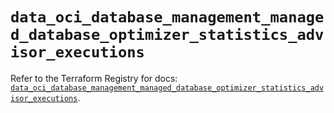 # `data_oci_database_management_managed_database_optimizer_statistics_advisor_executions`

Refer to the Terraform Registry for docs: [`data_oci_database_management_managed_database_optimizer_statistics_advisor_executions`](https://registry.terraform.io/providers/oracle/oci/6.18.0/docs/data-sources/database_management_managed_database_optimizer_statistics_advisor_executions).
